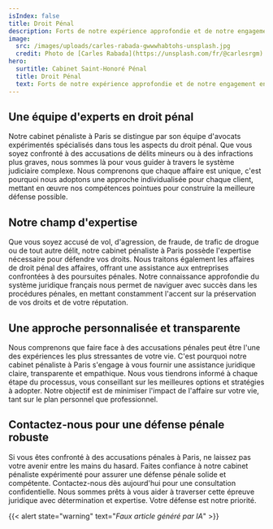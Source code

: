 ```yaml
---
isIndex: false
title: Droit Pénal
description: Forts de notre expérience approfondie et de notre engagement envers la justice, nous sommes prêts à vous représenter dans toutes les affaires pénales, garantissant une défense rigoureuse et personnalisée.
image:
  src: /images/uploads/carles-rabada-gwwwhabtohs-unsplash.jpg
  credit: Photo de [Carles Rabada](https://unsplash.com/fr/@carlesrgm) sur [Unsplash](https://unsplash.com/)
hero:
  surtitle: Cabinet Saint-Honoré Pénal
  title: Droit Pénal
  text: Forts de notre expérience approfondie et de notre engagement envers la justice, nous sommes prêts à vous représenter dans toutes les affaires pénales, garantissant une défense rigoureuse et personnalisée.
---
```


## Une équipe d'experts en droit pénal

Notre cabinet pénaliste à Paris se distingue par son équipe d'avocats expérimentés spécialisés dans tous les aspects du droit pénal. Que vous soyez confronté à des accusations de délits mineurs ou à des infractions plus graves, nous sommes là pour vous guider à travers le système judiciaire complexe. Nous comprenons que chaque affaire est unique, c'est pourquoi nous adoptons une approche individualisée pour chaque client, mettant en œuvre nos compétences pointues pour construire la meilleure défense possible.

## Notre champ d'expertise

Que vous soyez accusé de vol, d'agression, de fraude, de trafic de drogue ou de tout autre délit, notre cabinet pénaliste à Paris possède l'expertise nécessaire pour défendre vos droits. Nous traitons également les affaires de droit pénal des affaires, offrant une assistance aux entreprises confrontées à des poursuites pénales. Notre connaissance approfondie du système juridique français nous permet de naviguer avec succès dans les procédures pénales, en mettant constamment l'accent sur la préservation de vos droits et de votre réputation.

## Une approche personnalisée et transparente

Nous comprenons que faire face à des accusations pénales peut être l'une des expériences les plus stressantes de votre vie. C'est pourquoi notre cabinet pénaliste à Paris s'engage à vous fournir une assistance juridique claire, transparente et empathique. Nous vous tiendrons informé à chaque étape du processus, vous conseillant sur les meilleures options et stratégies à adopter. Notre objectif est de minimiser l'impact de l'affaire sur votre vie, tant sur le plan personnel que professionnel.

## Contactez-nous pour une défense pénale robuste

Si vous êtes confronté à des accusations pénales à Paris, ne laissez pas votre avenir entre les mains du hasard. Faites confiance à notre cabinet pénaliste expérimenté pour assurer une défense pénale solide et compétente. Contactez-nous dès aujourd'hui pour une consultation confidentielle. Nous sommes prêts à vous aider à traverser cette épreuve juridique avec détermination et expertise. Votre défense est notre priorité.

{{< alert state="warning" text="*Faux article généré par IA*" >}}
